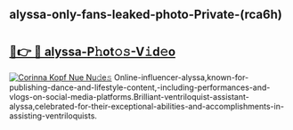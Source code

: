 ## alyssa-only-fans​-leaked-photo​-Private-(rca6h)


# <h2><a href="https://mediaupload.pro?title=alyssa&ref=git">🔗👉 🔴 alyssa-P𝚑ot𝚘𝚜-V𝚒d𝚎o</a></h2>

[![Corinna Kopf Nue Nu𝚍e𝚜](https://i.imgur.com/0qMVB7G.gif)](https://mediaupload.pro?title=alyssa&ref=git)
Online-influencer-alyssa,known-for-publishing-dance-and-lifestyle-content,-including-performances-and-vlogs-on-social-media-platforms.Brilliant-ventriloquist-assistant-alyssa,celebrated-for-their-exceptional-abilities-and-accomplishments-in-assisting-ventriloquists.  